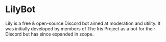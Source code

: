 ---
---
# LilyBot

Lily is a free & open-source Discord bot aimed at moderation and utility. It was initially developed by members of The Iris Project as a bot for their Discord but has since expanded in scope.
